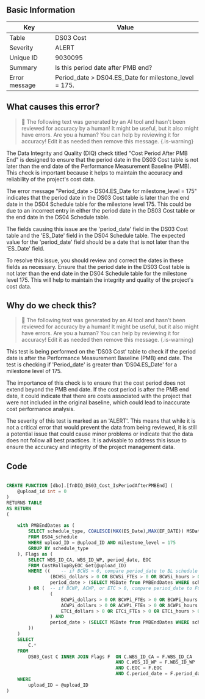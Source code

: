 ## Basic Information
| Key         | Value          |
|-------------|----------------|
| Table       | DS03 Cost |
| Severity    | ALERT |
| Unique ID   | 9030095   |
| Summary     | Is this period date after PMB end? |
| Error message | Period_date > DS04.ES_Date for milestone_level = 175. |

## What causes this error?

> :robot: The following text was generated by an AI tool and hasn't been reviewed for accuracy by a human! It might be useful, but it also might have errors. Are you a human? You can help by reviewing it for accuracy! Edit it as needed then remove this message.
{.is-warning}

The Data Integrity and Quality (DIQ) check titled "Cost Period After PMB End" is designed to ensure that the period date in the DS03 Cost table is not later than the end date of the Performance Measurement Baseline (PMB). This check is important because it helps to maintain the accuracy and reliability of the project's cost data.

The error message "Period_date > DS04.ES_Date for milestone_level = 175" indicates that the period date in the DS03 Cost table is later than the end date in the DS04 Schedule table for the milestone level 175. This could be due to an incorrect entry in either the period date in the DS03 Cost table or the end date in the DS04 Schedule table.

The fields causing this issue are the 'period_date' field in the DS03 Cost table and the 'ES_Date' field in the DS04 Schedule table. The expected value for the 'period_date' field should be a date that is not later than the 'ES_Date' field.

To resolve this issue, you should review and correct the dates in these fields as necessary. Ensure that the period date in the DS03 Cost table is not later than the end date in the DS04 Schedule table for the milestone level 175. This will help to maintain the integrity and quality of the project's cost data.
## Why do we check this?

> :robot: The following text was generated by an AI tool and hasn't been reviewed for accuracy by a human! It might be useful, but it also might have errors. Are you a human? You can help by reviewing it for accuracy! Edit it as needed then remove this message.
{.is-warning}

This test is being performed on the 'DS03 Cost' table to check if the period date is after the Performance Measurement Baseline (PMB) end date. The test is checking if 'Period_date' is greater than 'DS04.ES_Date' for a milestone level of 175. 

The importance of this check is to ensure that the cost period does not extend beyond the PMB end date. If the cost period is after the PMB end date, it could indicate that there are costs associated with the project that were not included in the original baseline, which could lead to inaccurate cost performance analysis.

The severity of this test is marked as an 'ALERT'. This means that while it is not a critical error that would prevent the data from being reviewed, it is still a potential issue that could cause minor problems or indicate that the data does not follow all best practices. It is advisable to address this issue to ensure the accuracy and integrity of the project management data.
## Code

```sql

CREATE FUNCTION [dbo].[fnDIQ_DS03_Cost_IsPeriodAfterPMBEnd] (
	@upload_id int = 0
)
RETURNS TABLE
AS RETURN
(
	
	with PMBEndDates as (
		SELECT schedule_type, COALESCE(MAX(ES_Date),MAX(EF_DATE)) MSDate  
		FROM DS04_schedule
		WHERE upload_ID = @upload_ID AND milestone_level = 175
		GROUP BY schedule_type
	), Flags as (
		SELECT WBS_ID_CA, WBS_ID_WP, period_date, EOC
		FROM CostRollupByEOC_Get(@upload_ID)
		WHERE ((	-- if BCWS > 0, compare period_date to BL schedule
				(BCWSi_dollars > 0 OR BCWSi_FTEs > 0 OR BCWSi_hours > 0) AND
				period_date > (SELECT MSDate from PMBEndDates WHERE schedule_type = 'BL')
		) OR (	-- if BCWP, ACWP, or ETC > 0, compare period_date to FC schedule
				(
					BCWPi_dollars > 0 OR BCWPi_FTEs > 0 OR BCWPi_hours > 0 OR 
					ACWPi_dollars > 0 OR ACWPi_FTEs > 0 OR ACWPi_hours > 0 OR 
					ETCi_dollars > 0 OR ETCi_FTEs > 0 OR ETCi_hours > 0
				) AND
				period_date > (SELECT MSDate from PMBEndDates WHERE schedule_type = 'FC')
		))
	)
	SELECT 
		C.* 
	FROM 
		DS03_Cost C INNER JOIN Flags F 	ON C.WBS_ID_CA = F.WBS_ID_CA 
										AND C.WBS_ID_WP = F.WBS_ID_WP
										AND C.EOC = F.EOC
										AND C.period_date = F.period_date
	WHERE
		upload_ID = @upload_ID
)
```
